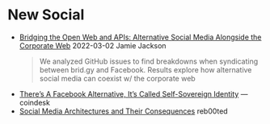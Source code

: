 # New Social

* [Bridging the Open Web and APIs: Alternative Social Media Alongside the Corporate Web](https://jackjamieson.net/259929-2/) 2022-03-02 Jamie Jackson
  > We analyzed GitHub issues to find breakdowns when syndicating between brid.gy and Facebook. Results explore how alternative social media can coexist w/ the corporate web 
* [There’s A Facebook Alternative, It’s Called Self-Sovereign Identity](https://www.coindesk.com/theres-alternative-facebook-called-self-sovereign-identity) —coindesk
* [Social Media Architectures and Their Consequences](https://reb00ted.org/tech/20211115-social-media-architectures-consequences/) reb00ted
